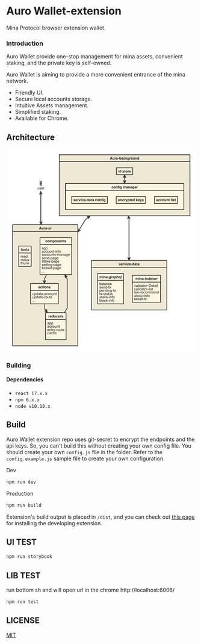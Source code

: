 # Auro Wallet-extension

Mina Protocol browser extension wallet.

### Introduction

Auro Wallet provide one-stop management for mina assets, convenient staking, and the private key is self-owned. 


Auro Wallet is aiming to provide a more convenient entrance of the mina network.

- Friendly UI.
- Secure local accounts storage.
- Intuitive Assets management.
- Simplified staking.
- Available for Chrome.
## Architecture
[![Architecture Diagram](./docs/auro-extension-wallet.png)][1]

### Building

#### Dependencies

- `react 17.x.x` 
- `npm 6.x.x` 
- `node v10.18.x` 

## Build
Auro Wallet extension repo uses git-secret to encrypt the endpoints and the api keys. So, you can't build this without creating your own config file. You should create your own `config.js` file in the folder. Refer to the `config.example.js` sample file to create your own configuration.

Dev
```sh
npm run dev
```

Production
```sh
npm run build
``` 

Extension's build output is placed in `/dist`, and you can check out [this page](https://developer.chrome.com/extensions/getstarted) for installing the developing extension.  

## UI TEST

```sh
npm run storybook
``` 
## LIB TEST

run bottom sh and will open url in the chrome http://localhost:6006/

```sh
npm run test
``` 

## LICENSE

[MIT](LICENSE)

[1]:https://www.nomnoml.com/#file/auro-extension-wallet
